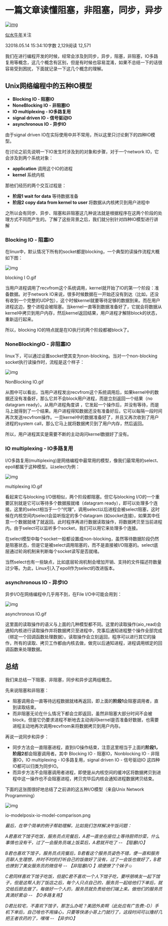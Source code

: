 # 一篇文章读懂阻塞，非阻塞，同步，异步

[![img](https://upload.jianshu.io/users/upload_avatars/11224747/595ff503-0e4f-4752-816b-220ef73ba80d.jpg?imageMogr2/auto-orient/strip|imageView2/1/w/96/h/96/format/webp)](https://www.jianshu.com/u/c2f0d7b9f96b)

[似水牛年](https://www.jianshu.com/u/c2f0d7b9f96b)关注

32018.05.14 15:34:10字数 2,129阅读 12,571

我们在进行编程开发的时候，经常会涉及到同步，异步，阻塞，非阻塞，IO多路复用等概念，这几个概念有区别，但是有时候也容易混淆，如果不总结一下的话很容易受到困扰，下面就记录一下这几个概念的理解。

## Unix网络编程中的五种IO模型

- **Blocking IO - 阻塞IO**
- **NoneBlocking IO - 非阻塞IO**
- **IO multiplexing - IO多路复用**
- **signal driven IO - 信号驱动IO**
- **asynchronous IO - 异步IO**

由于signal driven IO在实际使用中并不常用，所以这里只讨论剩下的四种IO模型。

在讨论之前先说明一下IO发生时涉及到的对象和步骤，对于一个network IO，它会涉及到两个系统对象：

- **application** 调用这个IO的进程
- **kernel** 系统内核

那他们经历的两个交互过程是：

- **阶段1 wait for data** 等待数据准备
- **阶段2 copy data from kernel to user** 将数据从内核拷贝到用户进程中

之所以会有同步、异步、阻塞和非阻塞这几种说法就是根据程序在这两个阶段的处理方式不同而产生的。了解了这些背景之后，我们就分别针对四种IO模型进行讲解

### Blocking IO - 阻塞IO

在linux中，默认情况下所有的socket都是blocking，一个典型的读操作流程大概如下图：



![img](https://upload-images.jianshu.io/upload_images/11224747-02876ed5afe356ff.gif?imageMogr2/auto-orient/strip|imageView2/2/w/552/format/webp)

blocking I O.gif



当用户进程调用了recvfrom这个系统调用，kernel就开始了IO的第一个阶段：准备数据。对于network IO来说，很多时候数据在一开始还没有到达（比如，还没有收到一个完整的UDP包），这个时候kernel就要等待足够的数据到来。而在用户进程这边，整个进程会被阻塞。当kernel一直等到数据准备好了，它就会将数据从kernel中拷贝到用户内存，然后kernel返回结果，用户进程才解除block的状态，重新运行起来。

所以，blocking IO的特点就是在IO执行的两个阶段都被block了。

### NoneBlockingIO - 非阻塞IO

linux下，可以通过设置socket使其变为non-blocking。当对一个non-blocking socket执行读操作时，流程是这个样子：



![img](https://upload-images.jianshu.io/upload_images/11224747-e4c17ed342162afc.gif?imageMogr2/auto-orient/strip|imageView2/2/w/603/format/webp)

NonBlocking IO.gif

从图中可以看出，当用户进程发出recvfrom这个系统调用后，如果kernel中的数据还没有准备好，那么它并不会block用户进程，而是立刻返回一个结果（no datagram ready）。从用户进程角度讲 ，它发起一个操作后，并没有等待，而是马上就得到了一个结果。用户进程得知数据还没有准备好后，它可以每隔一段时间再次发送recvfrom操作。一旦kernel中的数据准备好了，并且又再次收到了用户进程的system call，那么它马上就将数据拷贝到了用户内存，然后返回。

所以，用户进程其实是需要不断的主动询问kernel数据好了没有。

### IO multiplexing - IO多路复用

I/O多路复用(multiplexing)是网络编程中最常用的模型，像我们最常用的select、epoll都属于这种模型。以select为例：



![img](https://upload-images.jianshu.io/upload_images/11224747-dcc024f7fa2e8460.gif?imageMogr2/auto-orient/strip|imageView2/2/w/609/format/webp)

multiplexing IO.gif

看起来它与blocking I/O很相似，两个阶段都阻塞。但它与blocking I/O的一个重要区别就是它可以等待多个数据报就绪（datagram ready），即可以处理多个连接。这里的select相当于一个“代理”，调用select以后进程会被select阻塞，这时候在内核空间内select会监听指定的多个datagram (如socket连接)，如果其中任意一个数据就绪了就返回。此时程序再进行数据读取操作，将数据拷贝至当前进程内。由于select可以监听多个socket，我们可以用它来处理多个连接。

在select模型中每个socket一般都设置成non-blocking，虽然等待数据阶段仍然是阻塞状态，但是它是被select调用阻塞的，而不是直接被I/O阻塞的。select底层通过轮询机制来判断每个socket读写是否就绪。

当然select也有一些缺点，比如底层轮询机制会增加开销、支持的文件描述符数量过少等。为此，Linux引入了epoll作为select的改进版本。

### asynchronous IO - 异步IO

异步I/O在网络编程中几乎用不到，在File I/O中可能会用到：



![img](https://upload-images.jianshu.io/upload_images/11224747-05e3a70e98d2331e.gif?imageMogr2/auto-orient/strip|imageView2/2/w/572/format/webp)

asynchronous IO.gif

这里面的读取操作的语义与上面的几种模型都不同。这里的读取操作(aio_read)会通知内核进行读取操作并将数据拷贝至进程中，完事后通知进程整个操作全部完成（绑定一个回调函数处理数据）。读取操作会立刻返回，程序可以进行其它的操作，所有的读取、拷贝工作都由内核去做，做完以后通知进程，进程调用绑定的回调函数来处理数据。

## 总结

我们来总结一下阻塞、非阻塞，同步和异步这两组概念。

先来说阻塞和非阻塞：

- 阻塞调用会一直等待远程数据就绪再返回，即上面的**阶段1**会阻塞调用者，直到读取结束。
- 而非阻塞无论在什么情况下都会立即返回，虽然非阻塞大部分时间不会被block，但是它仍要求进程不断地去主动询问kernel是否准备好数据，也需要进程主动地再次调用recvfrom来将数据拷贝到用户内存。

再说一说同步和异步：

- 同步方法会一直阻塞进程，直到I/O操作结束，注意这里相当于上面的**阶段1，阶段2**都会阻塞调用者。其中 Blocking IO - 阻塞IO，Nonblocking IO - 非阻塞IO，IO multiplexing - IO多路复用，signal driven IO - 信号驱动IO 这四种IO都可以归类为同步IO。
- 而异步方法不会阻塞调用者进程，即使是从内核空间的缓冲区将数据拷贝到进程中这一操作也不会阻塞进程，拷贝完毕后内核会通知进程数据拷贝结束。

下面的这张图很好地总结了之前讲的这五种I/O模型（来自Unix Network Programming）



![img](https://upload-images.jianshu.io/upload_images/11224747-aaabc156a42177d4.png?imageMogr2/auto-orient/strip|imageView2/2/w/1106/format/webp)

io-modelposix-io-model-comparison.png

*最后，在举个简单的例子帮助理解，比如我们怎样解决午饭问题：*

*A君喜欢下馆子吃饭，服务员点完餐后，A君一直坐在座位上等待厨师炒菜，什么事情也没有干，过了一会服务员端上饭菜后，A君就开吃了 -- 【阻塞I/O】*

*B君也喜欢下馆子，服务员点完餐后，B君看这个服务员姿色不错，便一直和服务员聊人生理想，并时不时的打听自己的饭做好了没有，过了一会饭也做好了，B君也撩到了美女服务员的微信号 -- 【非阻塞I/O 】顺便撩了个妹子☺*

*C君同样喜欢下馆子吃饭，但是C君不喜欢一个人下馆子吃，要呼朋唤友一起下馆子，但是这帮人到了饭店之后，每个人只点自己的，服务员一起给他们下单后，就交给后厨去做了，每做好一个人的，服务员就负责给他们端上来。做他们的服务员真滴好累😫 -- 【IO多路复用】*

*D君比较宅，不喜欢下馆子，那怎么办呢？美团外卖啊（此处应有广告费:-D）手机下单后，自己啥也不用操心，只要等快递小哥上门就行了，这段时间可以撸好几把王者农药的了，嘿嘿 -- 【异步IO】*